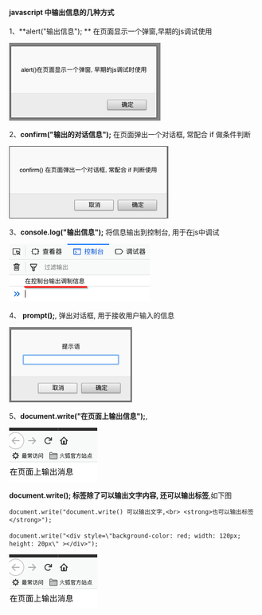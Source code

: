 #### javascript 中输出信息的几种方式

1、**alert("输出信息"); ** 在页面显示一个弹窗,早期的js调试使用

![](/assets/Snip20190114_6.png)

2、**confirm("输出的对话信息");** 在页面弹出一个对话框, 常配合 if 做条件判断

  ![](/assets/Snip20190114_7.png)
  
3、**console.log("输出信息");** 将信息输出到控制台, 用于在js中调试

![](/assets/Snip20190114_8.png)

4、 **prompt();**, 弹出对话框, 用于接收用户输入的信息

![](/assets/Snip20190114_9.png)

5、**document.write("在页面上输出信息");**, 

![](/assets/Snip20190114_10.png)

**document.write(); 标签除了可以输出文字内容, 还可以输出标签**,如下图
```
document.write("document.write() 可以输出文字,<br> <strong>也可以输出标签</strong>");

document.write("<div style=\"background-color: red; width: 120px; height: 20px\" ></div>");
```

![](/assets/docmentwrite.png)
